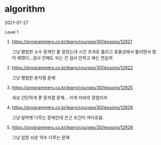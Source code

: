 # algorithm

2021-07-27

Level 1

1. https://programmers.co.kr/learn/courses/30/lessons/12921

   그냥 평범한 소수 문제인 줄 알았는데 시간 초과로 틀리고 효율성에서 틀리면서 많이 헤맸다...검사 안해도 되는 건 검사 안하고 짜는 연습하 
   
2. https://programmers.co.kr/learn/courses/30/lessons/12922

   그냥 평범한 문자열 문제

3. https://programmers.co.kr/learn/courses/30/lessons/12925

   세상 간단하게 푼 문자열 문제... 이게 자바의 장점이지

4. https://programmers.co.kr/learn/courses/30/lessons/12926

   그냥 알파벳 다루는 문제인데 은근 조건이 까다로움.

5. https://programmers.co.kr/learn/courses/30/lessons/12928

   그냥 엄청 쉬운 약수 다루는 문제
